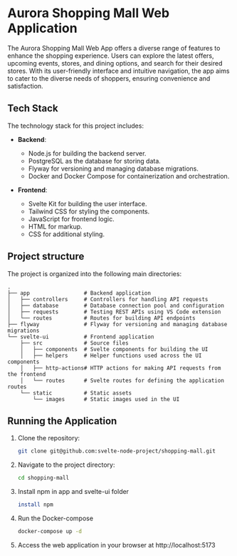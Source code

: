 # Aurora Shopping Mall Web Application

The Aurora Shopping Mall Web App offers a diverse range of features to enhance the shopping experience. Users can explore the latest offers, upcoming events, stores, and dining options, and search for their desired stores. With its user-friendly interface and intuitive navigation, the app aims to cater to the diverse needs of shoppers, ensuring convenience and satisfaction.

## Tech Stack

The technology stack for this project includes:

- **Backend**:
  - Node.js for building the backend server.
  - PostgreSQL as the database for storing data.
  - Flyway for versioning and managing database migrations.
  - Docker and Docker Compose for containerization and orchestration.

- **Frontend**:
  - Svelte Kit for building the user interface.
  - Tailwind CSS for styling the components.
  - JavaScript for frontend logic.
  - HTML for markup.
  - CSS for additional styling.


## Project structure

The project is organized into the following main directories:

```
.
├── app                 # Backend application
│   ├── controllers     # Controllers for handling API requests
│   ├── database        # Database connection pool and configuration
│   ├── requests        # Testing REST APIs using VS Code extension
│   └── routes          # Routes for building API endpoints
├── flyway              # Flyway for versioning and managing database migrations
└── svelte-ui           # Frontend application
    ├── src             # Source files
    │   ├── components  # Svelte components for building the UI
    │   ├── helpers     # Helper functions used across the UI components
    │   ├── http-actions# HTTP actions for making API requests from the frontend
    │   └── routes      # Svelte routes for defining the application routes
    └── static          # Static assets
        └── images      # Static images used in the UI
```

## Running the Application

1. Clone the repository:

   ```bash
   git clone git@github.com:svelte-node-project/shopping-mall.git
   ```

2. Navigate to the project directory:

   ```bash
   cd shopping-mall
   ```

3. Install npm in app and svelte-ui folder

   ```bash
   install npm
   ```

4. Run the Docker-compose

   ```bash
   docker-compose up -d
   ```

5. Access the web application in your browser at http://localhost:5173
